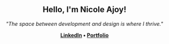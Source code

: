 <h2 align="center">
  Hello, I'm Nicole Ajoy!
</h2>

<p align="center">
  <em>"The space between development and design is where I thrive."</em>
</p>

<p align="center">
  <strong>
    <a href="https://linkedin.com/nicoleajoy">LinkedIn</a> •
    <a href="https://nicoleajoy.github.io">Portfolio</a>
  </strong>
</p>
